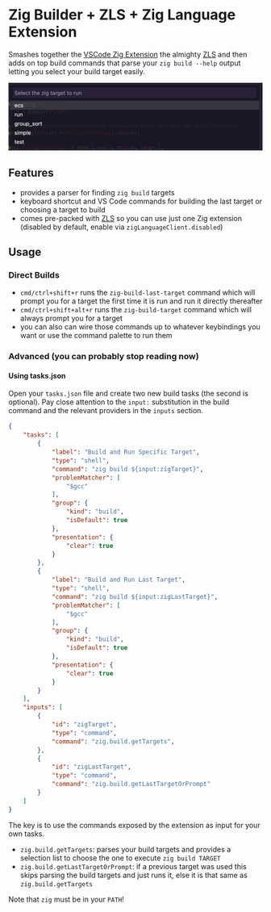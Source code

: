 # Zig Builder + ZLS + Zig Language Extension
Smashes together the [VSCode Zig Extension](https://github.com/ziglang/vscode-zig) the almighty [ZLS](https://github.com/zigtools/zls-vscode) and then adds on top build commands that parse your `zig build --help` output letting you select your build target easily.

![](./images/example.png)


## Features
 - provides a parser for finding `zig build` targets
 - keyboard shortcut and VS Code commands for building the last target or choosing a target to build
 - comes pre-packed with [ZLS](https://github.com/zigtools/zls-vscode) so you can use just one Zig extension (disabled by default, enable via `zigLanguageClient.disabled`)


## Usage
### Direct Builds
- `cmd/ctrl+shift+r` runs the `zig-build-last-target` command which will prompt you for a target the first time it is run and run it directly thereafter
- `cmd/ctrl+shift+alt+r` runs the `zig-build-target` command which will always prompt you for a target
- you can also can wire those commands up to whatever keybindings you want or use the command palette to run them


### Advanced (you can probably stop reading now)

#### Using tasks.json
Open your `tasks.json` file and create two new build tasks (the second is optional). Pay close attention to the `input:` substitution in the build command and the relevant providers in the `inputs` section.

```json
{
    "tasks": [
        {
            "label": "Build and Run Specific Target",
            "type": "shell",
            "command": "zig build ${input:zigTarget}",
            "problemMatcher": [
                "$gcc"
            ],
            "group": {
                "kind": "build",
                "isDefault": true
            },
            "presentation": {
                "clear": true
            }
        },
        {
            "label": "Build and Run Last Target",
            "type": "shell",
            "command": "zig build ${input:zigLastTarget}",
            "problemMatcher": [
                "$gcc"
            ],
            "group": {
                "kind": "build",
                "isDefault": true
            },
            "presentation": {
                "clear": true
            }
        }
    ],
    "inputs": [
        {
            "id": "zigTarget",
            "type": "command",
            "command": "zig.build.getTargets",
        },
        {
            "id": "zigLastTarget",
            "type": "command",
            "command": "zig.build.getLastTargetOrPrompt"
        }
    ]
}
```

The key is to use the commands exposed by the extension as input for your own tasks.
- `zig.build.getTargets`: parses your build targets and provides a selection list to choose the one to execute `zig build TARGET`
- `zig.build.getLastTargetOrPrompt`: if a previous target was used this skips parsing the build targets and just runs it, else it is that same as `zig.build.getTargets`

Note that `zig` must be in your `PATH`!